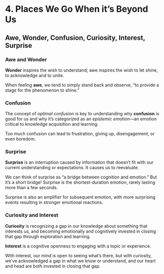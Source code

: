 # 4. Places We Go When it’s Beyond Us

## Awe, Wonder, Confusion, Curiosity, Interest, Surprise

### Awe and Wonder

**Wonder** inspires the wish to understand; awe inspires the wish to let shine, to acknowledge and to unite.

When feeling **awe**, we tend to simply stand back and observe, “to provide a stage for the phenomenon to shine.”

### Confusion

The concept of _optimal confusion_ is key to understanding why **confusion** is good for us and why it’s categorized as an _epistemic emotion_—an emotion critical to knowledge acquisition and learning.

Too much confusion can lead to frustration, giving up, disengagement, or even boredom.

### Surprise

**Surprise** is an interruption caused by information that doesn’t fit with our current understanding or expectations. It causes us to reevaluate.

We can think of surprise as “a bridge between cognition and emotion.” But it’s a short bridge! Surprise is the shortest-duration emotion, rarely lasting more than a few seconds.

Surprise is also an amplifier for subsequent emotion, with more surprising events resulting in stronger emotional reactions.

### Curiosity and Interest

**Curiosity** is recognizing a gap in our knowledge about something that interests us, and becoming emotionally and cognitively invested in closing that gap through exploration and learning.

**Interest** is a cognitive openness to engaging with a topic or experience.

With interest, our mind is open to seeing what’s there, but with curiosity, we’ve acknowledged a gap in what we know or understand, and our heart and head are both invested in closing that gap.
